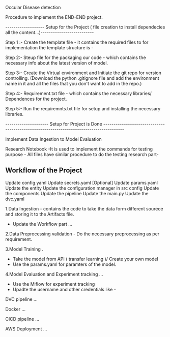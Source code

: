 Occular Disease detection 

Procedure to implement the  END-END project.

------------------- Setup for the Project ( file creation to install dependecies all the content...)--------------------------

Step 1 :- 
Create the template file - it contains the required files to for implementation the template structure is -

Step 2:- 
Steup file for the packaging our code - which contains the necessary info about the latest version of model.

Step 3:- 
Create the Virtual environment and Initiate the git repo for version controlling. 
(Download the python .gitignore file and add the environment name in it and all the files that you don't want to
add in the repo.)

Step 4:-
Requirement.txt file - which contains the necessary libraries/ Dependences for the project.

Step 5:- 
Run the requiremnts.txt file for setup and installing the necessary libraries.

--------------------- Setup for Project is Done ----------------------------------------------------------------------------------------

Implement Data Ingestion to Model Evaluation 

Research Notebook -It is used to implement the commands for testing purpose - 
All files have similar procedure to do the testing research part- 

## Workflow of the Project 
Update config.yaml
Update secrets.yaml [Optional]
Update params.yaml
Update the entity
Update the configuration manager in src config
Update the components
Update the pipeline
Update the main.py
Update the dvc.yaml


1.Data Ingestion -
contains the code to take the data form different sourece and storing it to the Artifacts file.
- Update the  Workflow part ...

2.Data Preprocessing validation - 
Do the necessary preprocessing as per requirement.

3.Model Training .
- Take the model from API  ( transfer learning )/ Create your own model 
- Use the params.yaml for paramters of the model.

4.Model Evaluation and Experiment tracking ...
- Use the Mlflow for experiment tracking
- Upadte the username and other credentials like - 



DVC pipeline ...


Docker ...


CICD pipeline ...



AWS Deployment ...